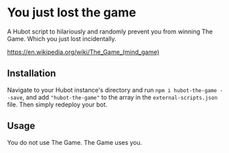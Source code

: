 # You just lost the game

A Hubot script to hilariously and randomly prevent you from winning The Game.
Which you just lost incidentally.

https://en.wikipedia.org/wiki/The_Game_(mind_game)

## Installation

Navigate to your Hubot instance's directory and run `npm i hubot-the-game --save`, and add `"hubot-the-game"` to the array in the `external-scripts.json` file. Then simply redeploy your bot.

## Usage

You do not use The Game. The Game uses you.
